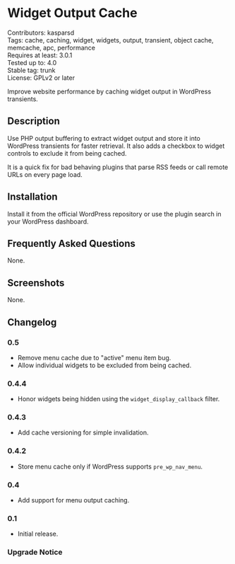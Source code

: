 # Widget Output Cache

Contributors: kasparsd   
Tags: cache, caching, widget, widgets, output, transient, object cache, memcache, apc, performance   
Requires at least: 3.0.1   
Tested up to: 4.0    
Stable tag: trunk   
License: GPLv2 or later   

Improve website performance by caching widget output in WordPress transients.


## Description

Use PHP output buffering to extract widget output and store it into WordPress transients for faster retrieval. It also adds a checkbox to widget controls to exclude it from being cached.

It is a quick fix for bad behaving plugins that parse RSS feeds or call remote URLs on every page load.


## Installation

Install it from the official WordPress repository or use the plugin search in your WordPress dashboard.


## Frequently Asked Questions 

None.


## Screenshots

None.


## Changelog

### 0.5
* Remove menu cache due to "active" menu item bug.
* Allow individual widgets to be excluded from being cached.

### 0.4.4
* Honor widgets being hidden using the `widget_display_callback` filter.

### 0.4.3
* Add cache versioning for simple invalidation.

### 0.4.2
* Store menu cache only if WordPress supports `pre_wp_nav_menu`.

### 0.4
* Add support for menu output caching.

### 0.1
* Initial release.


### Upgrade Notice
